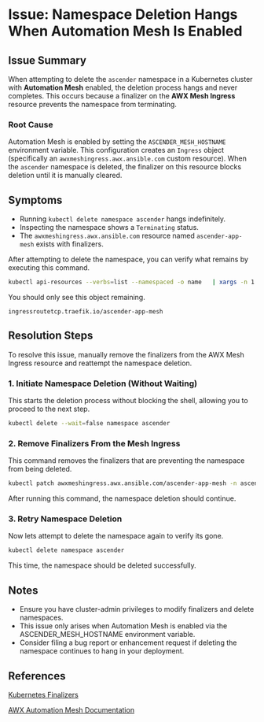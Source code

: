 # Issue: Namespace Deletion Hangs When Automation Mesh Is Enabled

## Issue Summary

When attempting to delete the `ascender` namespace in a Kubernetes cluster with **Automation Mesh** enabled, the deletion process hangs and never completes. This occurs because a finalizer on the **AWX Mesh Ingress** resource prevents the namespace from terminating.

### Root Cause

Automation Mesh is enabled by setting the `ASCENDER_MESH_HOSTNAME` environment variable. This configuration creates an `Ingress` object (specifically an `awxmeshingress.awx.ansible.com` custom resource). When the `ascender` namespace is deleted, the finalizer on this resource blocks deletion until it is manually cleared.

## Symptoms

- Running `kubectl delete namespace ascender` hangs indefinitely.
- Inspecting the namespace shows a `Terminating` status.
- The `awxmeshingress.awx.ansible.com` resource named `ascender-app-mesh` exists with finalizers.

After attempting to delete the namespace, you can verify what remains by executing this command.
```bash
kubectl api-resources --verbs=list --namespaced -o name   | xargs -n 1 kubectl get --show-kind --ignore-not-found -n ascender
```

You should only see this object remaining.
```
ingressroutetcp.traefik.io/ascender-app-mesh
```

## Resolution Steps

To resolve this issue, manually remove the finalizers from the AWX Mesh Ingress resource and reattempt the namespace deletion.

### 1. Initiate Namespace Deletion (Without Waiting)
This starts the deletion process without blocking the shell, allowing you to proceed to the next step.

```bash
kubectl delete --wait=false namespace ascender
```

### 2. Remove Finalizers From the Mesh Ingress
This command removes the finalizers that are preventing the namespace from being deleted.

```bash
kubectl patch awxmeshingress.awx.ansible.com/ascender-app-mesh -n ascender -p '{"metadata":{"finalizers":[]}}' --type=merge
```
After running this command, the namespace deletion should continue.

### 3. Retry Namespace Deletion
Now lets attempt to delete the namespace again to verify its gone.

```bash
kubectl delete namespace ascender
```
This time, the namespace should be deleted successfully.


## Notes

* Ensure you have cluster-admin privileges to modify finalizers and delete namespaces.
* This issue only arises when Automation Mesh is enabled via the ASCENDER_MESH_HOSTNAME environment variable.
* Consider filing a bug report or enhancement request if deleting the namespace continues to hang in your deployment.

## References

[Kubernetes Finalizers](https://kubernetes.io/docs/concepts/overview/working-with-objects/finalizers/)

[AWX Automation Mesh Documentation](https://github.com/ansible/awx-operator/blob/2.19.1/docs/user-guide/advanced-configuration/mesh-ingress.md?plain=1)